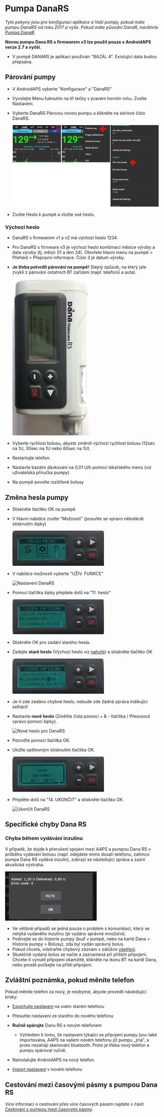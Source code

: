 # Pumpa DanaRS

*Tyto pokyny jsou pro konfiguraci aplikace a Vaší pumpy, pokud máte pumpu DanaRS od roku 2017 a výše. Pokud máte původní DanaR, navštivte [Pumpa DanaR](./DanaR-Insulin-Pump).*

**Novou pumpu Dana RS s firmwarem v3 lze použít pouze s AndroidAPS verze 2.7 a vyšší.**

* V pumpě DANARS je aplikací používán "BAZÁL A". Existující data budou přepsána.

## Párování pumpy

* V AndroidAPS vyberte "Konfigurace" a "DanaRS"

* Vyvolejte Menu ťuknutím na tři tečky v pravém horním rohu. Zvolte Nastavení.

* Vyberte DanaRS Párovou novou pumpu a klikněte na sériové číslo DanaRS.
    
    ![AAPS párování Dany RS](../images/AAPS_DanaRSPairing.png)

* Zvolte Heslo k pumpě a vložte své heslo.

### Výchozí heslo

* DanaRS s firmwarem v1 a v2 má výchozí heslo 1234.
* Pro DanaRS s firmware v3 je výchozí heslo kombinací měsíce výroby a data výroby (tj. měsíc 01 a den 24). Otevřete hlavní menu na pumpě > Přehled > Přepravní informace. Číslo 3 je datum výroby.

* **Je třeba potvrdit párování na pumpě!** Stejný způsob, na který jste zvyklí z párování ostatních BT zařízení (např. telefonů a auta).
    
    ![Potvrzování Dana RS párování](../images/DanaRS_Pairing.png)

* Vyberte rychlost bolusu, abyste změnili výchozí rychlost bolusu (12sec na 1U, 30sec na 1U nebo 60sec na 1U).

* Restartujte telefon.
* Nastavte bazální dávkování na 0,01 U/h pomocí lékařského menu (viz uživatelská příručka pumpy)
* Na pumpě povolte rozšířené bolusy

## Změna hesla pumpy

* Stiskněte tlačítko OK na pumpě
* V hlavní nabídce zvolte "Možnosti" (posuňte se vpravo několikrát stisknutím šipky)
    
    ![Hlavní menu DanaRS](../images/DanaRSPW_01_MainMenu.png)

* V nabídce možností vyberte "UŽIV. FUNKCE"
    
    ![Nastavení DanaRS](../images/DanaRSPW_02_OptionMenu.png)

* Pomocí tlačítka šipky přejdete dolů na "11. heslo"
    
    ![DanaRS 11. Heslo](../images/DanaRSPW_03_11PW.png)

* Stiskněte OK pro zadání starého hesla.

* Zadejte **staré heslo** (Výchozí heslo viz [nahoře](#default-password)) a stiskněte tlačítko OK
    
    ![DanaRS Zadejte staré heslo](../images/DanaRSPW_04_11PWenter.png)

* Je-li zde zadáno chybné heslo, nebude zde žádná zpráva indikující selhání!

* Nastavte **nové heslo** (Změňte čísla pomocí + & - tlačítka / Přesunout vpravo pomocí šipky).
    
    ![Nové heslo pro DanaRS](../images/DanaRSPW_05_PWnew.png)

* Potvrďte pomocí tlačítka OK.

* Uložte opětovným stisknutím tlačítka OK.
    
    ![DanaRS Uložení nového hesla](../images/DanaRSPW_06_PWnewSave.png)

* Přejděte dolů na "14. UKONČIT" a stiskněte tlačítko OK.
    
    ![Ukončit DanaRS](../images/DanaRSPW_07_Exit.png)

## Specifické chyby Dana RS

### Chyba během vydávání inzulinu

V případě, že dojde k přerušení spojení mezi AAPS a pumpou Dana RS v průběhu vydávání bolusu (např. odejdete mimo dosah telefonu, zatímco pumpa Dana RS vydává inzulin), zobrazí se následující zpráva a zazní akustická výstraha.

![Oznámení chyby podávání inzulínu](../images/DanaRS_Error_bolus.png)

* Ve většině případů se jedná pouze o problém s komunikací, který se netýká vydaného inzulinu (je vydáno správné množství).
* Podívejte se do historie pumpy (buď v pumpě, nebo na kartě Dana > Historie pumpy > Bolusy), zda byl vydán správný bolus.
* Pokud chcete, odstraňte chybový záznam v záložce [ošetření](../Getting-Started/Screenshots#carb-correction).
* Skutečně vydaný bolus se načte a zaznamená při příštím připojení. Chcete-li vynutit připojení okamžitě, klikněte na ikonu BT na kartě Dana, nebo prostě počkejte na příští připojení.

## Zvláštní poznámka, pokud měníte telefon

Pokud měníte telefon za nový, je nezbytné, abyste provedli následující kroky:

* [Exportujte nastavení](../Usage/ExportImportSettings#export-settings) na svém starém telefonu
* Přesuňte nastavení ze starého do nového telefonu
* **Ručně spárujte** Danu RS s novým telefonem
    
    * Vzhledem k tomu, že nastavení týkající se připojení pumpy jsou také importována, AAPS na vašem novém telefonu již pumpu „zná“, a proto nezahájí skenování bluetooth. Proto je třeba nový telefon a pumpu spárovat ručně.
* Nainstalujte AndroidAPS na nový telefon.
* [Import nastavení](../Usage/ExportImportSettings#import-settings) v novém telefonu

## Cestování mezi časovými pásmy s pumpou Dana RS

Více informací o cestování přes více časových pásem najdete v části [Cestování s pumpou mezi časovými pásmy](../Usage/Timezone-traveling#danarv2-danars).